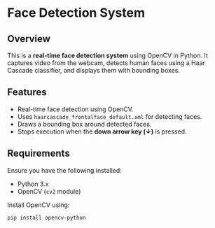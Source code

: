 # Face Detection System

## Overview
This is a **real-time face detection system** using OpenCV in Python. It captures video from the webcam, detects human faces using a Haar Cascade classifier, and displays them with bounding boxes.

## Features
- Real-time face detection using OpenCV.
- Uses `haarcascade_frontalface_default.xml` for detecting faces.
- Draws a bounding box around detected faces.
- Stops execution when the **down arrow key (↓)** is pressed.

## Requirements
Ensure you have the following installed:
- Python 3.x
- OpenCV (`cv2` module)

Install OpenCV using:
```bash
pip install opencv-python
